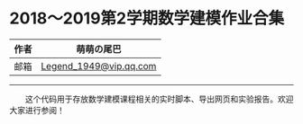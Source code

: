 # 2018～2019第2学期数学建模作业合集

| 作者 | 萌萌の尾巴             |
| ---- | ---------------------- |
| 邮箱 | Legend_1949@vip.qq.com |
***

&emsp;&emsp;这个代码用于存放数学建模课程相关的实时脚本、导出网页和实验报告。欢迎大家进行参阅！
